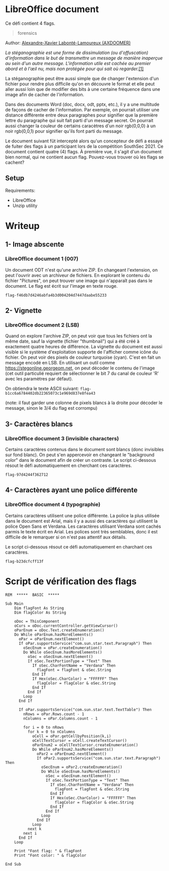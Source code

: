 # LibreOffice document

Ce défi contient 4 flags.

> forensics

Author: [Alexandre-Xavier Labonté-Lamoureux (AXDOOMER)](https://github.com/axdoomer)

_La stéganographie est une forme de dissimulation (ou d'offuscation) d'information dans le but de transmettre un message de manière inaperçue au sein d'un autre message. L'information utile est cachée au premier abord et à l'œil nu, mais non protégée pour qui sait où regarder._[[1]](https://www.nomios.fr/actualite/steganographie/)

La stéganographie peut être aussi simple que de changer l'extension d'un fichier pour rendre plus difficile qu'on en découvre le format et elle peut aller aussi loin que de modifier des bits à une certaine fréquence dans une image afin de cacher de l'information. 

Dans des documents Word (doc, docx, odt, pptx, etc.), il y a une multitude de façons de cacher de l'information. Par exemple, on pourrait utiliser une distance différente entre deux paragraphes pour signifier que la première lettre du paragraphe qui suit fait parti d'un message secret. On pourrait aussi changer la couleur de certains caracètres d'un noir rgb(0,0,0) à un noir rgb(0,0,1) pour signifier qu'ils font parti du message.

Le document suivant fût intercepté alors qu'un concepteur de défi a essayé de fuiter des flags à un participant lors de la compétition SouthSec 2021. Ce document contient quatre (4) flags. À première vue, il s'agit d'un document bien normal, qui ne contient aucun flag. Pouvez-vous trouver où les flags se cachent?

## Setup

Requirements:
- LibreOffice
- Unzip utility

# Writeup

## 1- Image abscente

### LibreOffice document 1 (007)

Un document ODT n'est qu'une archive ZIP. En changeant l'extension, on peut l'ouvrir avec un archiveur de fichiers. En explorant le contenu du fichier "Pictures", on peut trouver une image qui n'apparaît pas dans le document. Le flag est écrit sur l'image en texte rouge. 

`flag-f46db7d4246abfa4b3d004204d7447daabe55233`

## 2- Vignette

### LibreOffice document 2 (LSB)

Quand on explore l'archive ZIP, on peut voir que tous les fichiers ont la même date, sauf la vignette (fichier "thumbnail") qui a été créé à exactement quatre heures de différence. La vignette du document est aussi visible si le système d'exploitation supporte de l'afficher comme icône du fichier. On peut voir des pixels de couleur turquoise (cyan). C'est en fait un message encodé en LSB. En utilisant un outil comme https://stegonline.georgeom.net, on peut décoder le contenu de l'image (cet outil particulié requiert de sélectionner le bit 7 du canal de couleur 'R' avec les paramètres par défaut). 

On obtiendra le texte ASCII suivant: `flag-b1cc6a6784402db22365073c1e969d837e8fea43`

(note: il faut garder une colonne de pixels blancs à la droite pour décoder le message, sinon le 3/4 du flag est corrompu)

## 3- Caractères blancs

### LibreOffice document 3 (invisible characters)

Certains caractères contenus dans le document sont blancs (donc invisibles sur fond blanc). On peut s'en appercevoir en changeant le "background color" dans le document afin de créer un contraste. Le script ci-dessous résout le défi automatiquement en cherchant ces caractères. 

`flag-97d4244f362712`

## 4- Caractères ayant une police différente

### LibreOffice document 4 (typographie)

Certains caractères utilisent une police différente. La police la plus utilisée dans le document est Arial, mais il y a aussi des caractères qui utilisent la police Open Sans et Verdana. Les caractères utilisant Verdana sont cachés parmis le texte écrit en Arial. Les polices sont très semblables, donc il est difficile de le remarquer si on n'est pas attentif aux détails. 

Le script ci-dessous résout ce défi automatiquement en charchant ces caractères. 

`flag-b23dcfcff13f`

# Script de vérification des flags

```
REM  *****  BASIC  *****

Sub Main
    Dim flagFont As String
    Dim flagColor As String

    oDoc = ThisComponent
    oCurs = oDoc.currentController.getViewCursor()
    oParEnum = oDoc.Text.createEnumeration()
    Do While oParEnum.hasMoreElements()
      oPar = oParEnum.nextElement()
      If oPar.supportsService("com.sun.star.text.Paragraph") Then
        oSecEnum = oPar.createEnumeration()
        Do While oSecEnum.hasMoreElements()
          oSec = oSecEnum.nextElement()
          If oSec.TextPortionType = "Text" Then
            If oSec.CharFontName = "Verdana" Then
              flagFont = flagFont & oSec.String
            End If
            If Hex(oSec.CharColor) = "FFFFFF" Then
              flagColor = flagColor & oSec.String
            End If
          End If
        Loop
      End If
      
      If oPar.supportsService("com.sun.star.text.TextTable") Then
        nRows = oPar.Rows.count - 1
        nColumns = oPar.Columns.count - 1
        
        for i = 0 to nRows
          for k = 0 to nColumns
            oCell = oPar.getCellbyPosition(k,i)
            oCellTextCursor = oCell.createTextCursor()
            oParEnum2 = oCellTextCursor.createEnumeration() 
            Do While oParEnum2.hasMoreElements()
              oPar2 = oParEnum2.nextElement()
              If oPar2.supportsService("com.sun.star.text.Paragraph") Then
                oSecEnum = oPar2.createEnumeration()
                Do While oSecEnum.hasMoreElements()
                  oSec = oSecEnum.nextElement()
                  If oSec.TextPortionType = "Text" Then
                    If oSec.CharFontName = "Verdana" Then
                      flagFont = flagFont & oSec.String
                    End If
                    If Hex(oSec.CharColor) = "FFFFFF" Then
                      flagColor = flagColor & oSec.String
                    End If
                  End If
                Loop
              End If
            Loop
          next k
        next i
      End If
    Loop
    
    Print "Font flag: " & flagFont
    Print "Font color: " & flagColor

End Sub

```
